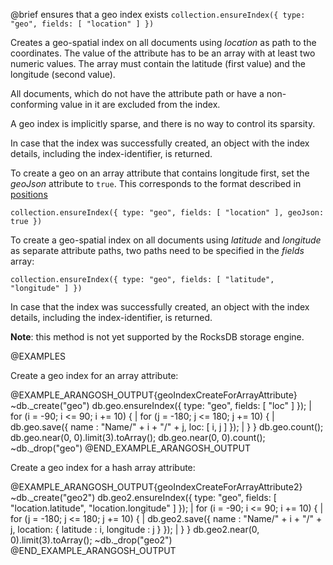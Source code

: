 

@brief ensures that a geo index exists
`collection.ensureIndex({ type: "geo", fields: [ "location" ] })`

Creates a geo-spatial index on all documents using *location* as path to
the coordinates. The value of the attribute has to be an array with at least two
numeric values. The array must contain the latitude (first value) and the
longitude (second value).

All documents, which do not have the attribute path or have a non-conforming
value in it are excluded from the index.

A geo index is implicitly sparse, and there is no way to control its sparsity.

In case that the index was successfully created, an object with the index
details, including the index-identifier, is returned.

To create a geo on an array attribute that contains longitude first, set the
*geoJson* attribute to `true`. This corresponds to the format described in
[positions](http://geojson.org/geojson-spec.html)

`collection.ensureIndex({ type: "geo", fields: [ "location" ], geoJson: true })`

To create a geo-spatial index on all documents using *latitude* and
*longitude* as separate attribute paths, two paths need to be specified
in the *fields* array:

`collection.ensureIndex({ type: "geo", fields: [ "latitude", "longitude" ] })`

In case that the index was successfully created, an object with the index
details, including the index-identifier, is returned.

**Note**: this method is not yet supported by the RocksDB storage engine.

@EXAMPLES

Create a geo index for an array attribute:

@EXAMPLE_ARANGOSH_OUTPUT{geoIndexCreateForArrayAttribute}
~db._create("geo")
 db.geo.ensureIndex({ type: "geo", fields: [ "loc" ] });
| for (i = -90;  i <= 90;  i += 10) {
|     for (j = -180; j <= 180; j += 10) {
|         db.geo.save({ name : "Name/" + i + "/" + j, loc: [ i, j ] });
|     }
  }
db.geo.count();
db.geo.near(0, 0).limit(3).toArray();
db.geo.near(0, 0).count();
~db._drop("geo")
@END_EXAMPLE_ARANGOSH_OUTPUT

Create a geo index for a hash array attribute:

@EXAMPLE_ARANGOSH_OUTPUT{geoIndexCreateForArrayAttribute2}
~db._create("geo2")
db.geo2.ensureIndex({ type: "geo", fields: [ "location.latitude", "location.longitude" ] });
| for (i = -90;  i <= 90;  i += 10) {
|     for (j = -180; j <= 180; j += 10) {
|         db.geo2.save({ name : "Name/" + i + "/" + j, location: { latitude : i, longitude : j } });
|     }
  }
db.geo2.near(0, 0).limit(3).toArray();
~db._drop("geo2")
@END_EXAMPLE_ARANGOSH_OUTPUT
